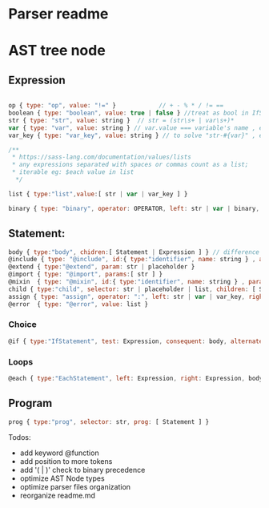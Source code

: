 # Parser readme

# AST tree node

## Expression

```js

op { type: "op", value: "!=" }            // + - % * / != ==
boolean { type: "boolean", value: true | false } //treat as bool in IfStatement -> test
str { type: "str", value: string }  // str = (str\s+ | var\s+)*
var { type: "var", value: string } // var.value === variable's name , expression deleted after evaluation
var_key { type: "var_key", value: string } // to solve "str-#{var}" , expression replaced after evaluation

/**
 * https://sass-lang.com/documentation/values/lists
 * any expressions separated with spaces or commas count as a list;
 * iterable eg: $each value in list
  */

list { type:"list",value:[ str | var | var_key ] }

binary { type: "binary", operator: OPERATOR, left: str | var | binary, right: str | var | binary } // + | - | * | /
```

## Statement:

```js
body { type:"body", chidren:[ Statement | Expression ] } // difference between body and child: child contains selector
@include { type: "@include", id:{ type:"identifier", name: string } , args: [ str | var | binary ] }
@extend { type:"@extend", param: str | placeholder }
@import { type: "@import", params:[ str ] }
@mixin  { type: "@mixin", id:{ type:"identifier", name: string } , params: [ var | assign ], body: body }
child { type:"child", selector: str | placeholder | list, children: [ Statement | Expression ] }
assign { type: "assign", operator: ":", left: str | var | var_key, right: list }
@error  { type: "@error", value: list }
```

### Choice

```js
@if { type:"IfStatement", test: Expression, consequent: body, alternate: IfStatement | body | null }

```

### Loops



```js
@each { type:"EachStatement", left: Expression, right: Expression, body }
```
## Program

```js
prog { type:"prog", selector: str, prog: [ Statement ] }
```
Todos: 

* add keyword @function
* add position to more tokens
* add '( | )' check to binary precedence
* optimize AST Node types
* optimize parser files organization
* reorganize readme.md